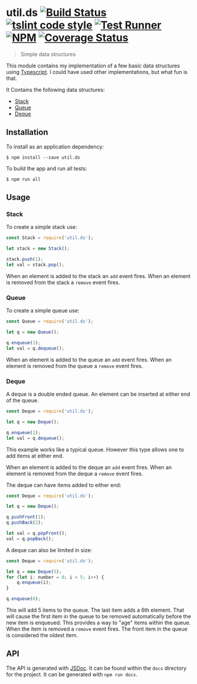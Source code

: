 # util.ds [![Build Status](https://travis-ci.org/jmquigley/util.ds.svg?branch=master)](https://travis-ci.org/jmquigley/util.ds) [![tslint code style](https://img.shields.io/badge/code_style-TSlint-5ed9c7.svg)](https://palantir.github.io/tslint/) [![Test Runner](https://img.shields.io/badge/testing-ava-blue.svg)](https://github.com/avajs/ava) [![NPM](https://img.shields.io/npm/v/util.ds.svg)](https://www.npmjs.com/package/util.ds) [![Coverage Status](https://coveralls.io/repos/github/jmquigley/util.ds/badge.svg?branch=master)](https://coveralls.io/github/jmquigley/util.ds?branch=master)

> Simple data structures

This module contains my implementation of a few basic data structures using [Typescript](https://www.typescriptlang.org/).  I could have used other implementations, but what fun is that. 

It Contains the following data structures:

- [Stack](docs/stack.md)
- [Queue](docs/queue.md)
- [Deque](docs/deque.md)


## Installation

To install as an application dependency:
```
$ npm install --save util.ds
```

To build the app and run all tests:
```
$ npm run all
```


## Usage

### Stack
To create a simple stack use:

```javascript
const Stack = require('util.ds');

let stack = new Stack();

stack.push(1);
let val = stack.pop();
````

When an element is added to the stack an `add` event fires.  When an element is removed from the stack a `remove` event fires.

### Queue
To create a simple queue use:

```javascript
const Queue = require('util.ds');

let q = new Queue();

q.enqueue(1);
let val = q.dequeue();
```

When an element is added to the queue an `add` event fires.  When an element is removed from the queue a `remove` event fires.

### Deque
A deque is a double ended queue.  An element can be inserted at either end of the queue.

```javascript
const Deque = require('util.ds');

let q = new Deque();

q.enqueue(1);
let val = q.dequeue();
```

This example works like a typical queue.  However this type allows one to add items at either end.  

When an element is added to the deque an `add` event fires.  When an element is removed from the deque a `remove` event fires.

The deque can have items added to either end:

```javascript
const Deque = require('util.ds');

let q = new Deque();

q.pushFront(1);
q.pushBack(2);

let val = q.popFront();
val = q.popBack();
```

A deque can also be limited in size:

```javascript
const Deque = require('util.ds');

let q = new Deque(5);
for (let i: number = 0; i < 5; i++) {
	q.enqueue(i);
}

q.enqueue(6);
```

This will add 5 items to the queue.  The last item adds a 6th element.  That will cause the first item in the queue to be removed automatically before the new item is enqueued.  This provides a way to "age" items within the queue.  When the item is removed a `remove` event fires.  The front item in the queue is considered the oldest item.

## API

The API is generated with [JSDoc](https://www.npmjs.com/package/jsdoc).  It can be found within the `docs` directory for the project.  It can be generated with `npm run docs`.
